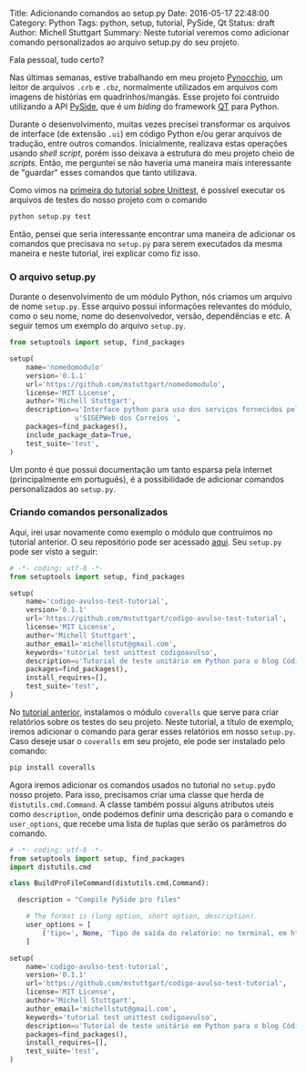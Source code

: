 Title: Adicionando comandos ao setup.py
Date: 2016-05-17 22:48:00
Category: Python
Tags: python, setup, tutorial, PySide, Qt
Status: draft
Author: Michell Stuttgart
Summary: Neste tutorial veremos como adicionar comando personalizados ao arquivo setup.py do seu projeto.

Fala pessoal, tudo certo?

Nas últimas semanas, estive trabalhando em meu projeto [Pynocchio](https://github.com/pynocchio/pynocchio-comic-reader), um leitor de arquivos `.crb` e `.cbz`, normalmente utilizados em arquivos com imagens de histórias em quadrinhos/mangás. Esse projeto foi contruido utilizando a API [PySide](https://pt.wikipedia.org/wiki/PySide), que é um *biding* do framework [QT](https://pt.wikipedia.org/wiki/Qt) para Python.

Durante o desenvolvimento, muitas vezes precisei transformar os arquivos de interface (de extensão `.ui`) em código Python e/ou gerar arquivos de tradução, entre outros comandos. Inicialmente, realizava estas operações usando *shell script*, porém isso deixava a estrutura do meu projeto cheio de *scripts*. Então, me perguntei se não haveria uma maneira mais interessante de "guardar" esses comandos que tanto utilizava.

Como vimos na [primeira do tutorial sobre Unittest](http://mstuttgart.com.br/python-com-unittest-travis-ci-coveralls-e-landscape-parte-1-de-4.html), é possível executar os arquivos de testes do nosso projeto com o comando

```bash
python setup.py test
```

Então, pensei que seria interessante encontrar uma maneira de adicionar os comandos que precisava no `setup.py` para serem executados da mesma maneira e neste tutorial, irei explicar como fiz isso.

### O arquivo setup.py

Durante o desenvolvimento de um módulo Python, nós criamos um arquivo de nome `setup.py`. Esse arquivo possui informações relevantes do módulo, como o seu nome, nome do desenvolvedor, versão, dependências e etc. A seguir temos um exemplo do arquivo `setup.py`.

```python
from setuptools import setup, find_packages

setup(
    name='nomedomodulo'
    version='0.1.1'
    url='https://github.com/mstuttgart/nomedomodulo',
    license='MIT License',
    author='Michell Stuttgart',
    description=u'Interface python para uso dos serviços fornecidos pelo '
                u'SIGEPWeb dos Correios ',
    packages=find_packages(),
    include_package_data=True,
    test_suite='test',
)

```

Um ponto é que possui documentação um tanto esparsa pela internet (principalmente em português), é a possibilidade de adicionar comandos personalizados ao `setup.py`.

### Criando comandos personalizados

Aqui, irei usar novamente como exemplo o módulo que contruímos no tutorial anterior. O seu repositório pode ser acessado [aqui](https://github.com/mstuttgart/codigo-avulso-test-tutorial). Seu `setup.py` pode ser visto a seguir:

```python
# -*- coding: utf-8 -*-
from setuptools import setup, find_packages

setup(
    name='codigo-avulso-test-tutorial',
    version='0.1.1'
    url='https://github.com/mstuttgart/codigo-avulso-test-tutorial',
    license='MIT License',
    author='Michell Stuttgart',
    author_email='michellstut@gmail.com',
    keywords='tutorial test unittest codigoavulso',
    description=u'Tutorial de teste unitário em Python para o blog Código Avulso',
    packages=find_packages(),
    install_requires=[],
    test_suite='test',
)

```
No [tutorial anterior](http://mstuttgart.com.br/gerando-relatorios-de-testes-com-coveralls.html), instalamos o módulo `coveralls` que serve para criar relatórios sobre os testes do seu projeto. Neste tutorial, a título de exemplo, iremos adicionar o comando para gerar esses relatórios em nosso `setup.py`. Caso deseje usar o `coveralls` em seu projeto, ele pode ser instalado pelo comando:

```bash
pip install coveralls
```

Agora iremos adicionar os comandos usados no tutorial no `setup.py`do nosso projeto. Para isso, precisamos criar uma classe que herda de `distutils.cmd.Command`. A classe também possui alguns atributos uteis como `description`, onde podemos definir uma descrição para o comando e `user_options`, que recebe uma lista de tuplas que serão os parâmetros do comando.

```python
# -*- coding: utf-8 -*-
from setuptools import setup, find_packages
import distutils.cmd

class BuildProFileCommand(distutils.cmd.Command):

  description = "Compile PySide pro files"

    # The format is (long option, short option, description).
    user_options = [
        ('tipo=', None, 'Tipo de saída do relatorio: no terminal, em html ou xml'),
    ]

setup(
    name='codigo-avulso-test-tutorial',
    version='0.1.1'
    url='https://github.com/mstuttgart/codigo-avulso-test-tutorial',
    license='MIT License',
    author='Michell Stuttgart',
    author_email='michellstut@gmail.com',
    keywords='tutorial test unittest codigoavulso',
    description=u'Tutorial de teste unitário em Python para o blog Código Avulso',
    packages=find_packages(),
    install_requires=[],
    test_suite='test',
)

```
